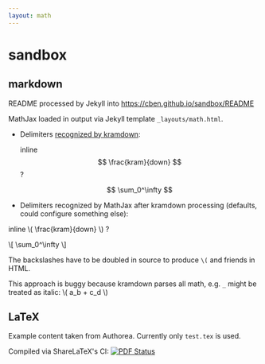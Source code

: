 ```yaml
---
layout: math
---
```


sandbox
=======

## markdown

README processed by Jekyll into https://cben.github.io/sandbox/README

MathJax loaded in output via Jekyll template `_layouts/math.html`.

  - Delimiters [recognized by kramdown](http://kramdown.gettalong.org/syntax.html#math-blocks):

    inline $$ \frac{kram}{down} $$ ?

    $$ \sum_0^\infty $$

  - Delimiters recognized by MathJax after kramdown processing (defaults, could configure something else):

  inline \\( \frac{kram}{down} \\) ?
  
  \\[ \sum_0^\infty \\]
  
  The backslashes have to be doubled in source to produce `\(` and friends in HTML.
  
  This approach is buggy because kramdown parses all math, e.g. `_` might be treated as italic: \\( a_b + c_d \\)

## LaTeX

Example content taken from Authorea.  Currently only `test.tex` is used.

Compiled via ShareLaTeX's CI: [![PDF Status](https://www.sharelatex.com/github/repos/cben/sandbox/builds/latest/badge.svg)](https://www.sharelatex.com/github/repos/cben/sandbox/builds/latest/output.pdf)


